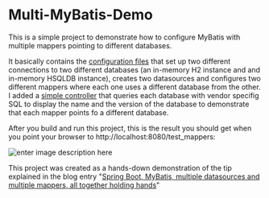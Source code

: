 # Multi-MyBatis-Demo
This is a simple project to demonstrate how to configure MyBatis with multiple mappers pointing to different databases.

It basically contains the [configuration files](https://github.com/Verdoso/multi-mybatis-demo/tree/master/src/main/java/org/greeneyed/multimybatisdemo/config) that set up two different connections to two different databases (an in-memory H2 instance and and in-memory HSQLDB instance), creates two datasources and configures two different mappers where each one uses a different database from the other.
I added a [simple controller](https://github.com/Verdoso/multi-mybatis-demo/blob/master/src/main/java/org/greeneyed/multimybatisdemo/controllers/DemoController.java) that queries each database with vendor specifig SQL to display the name and the version of the database to demonstrate that each mapper points fo a different database.

After you build and run this project, this is the result you should get when you point your browser to http://localhost:8080/test_mappers:

![enter image description here](https://raw.githubusercontent.com/Verdoso/multi-mybatis-demo/master/Screenshot.PNG)


This project was created as a hands-down demonstration of the tip explained in the blog entry "[Spring Boot, MyBatis, multiple datasources and multiple mappers, all together holding hands](https://medium.com/@d.lopez.j/spring-boot-mybatis-multiple-datasources-and-multiple-mappers-all-together-holding-hands-be74673c6a9f)"